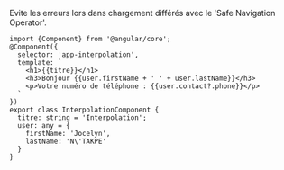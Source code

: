 Evite les erreurs lors dans chargement différés avec le 'Safe Navigation Operator'.

    import {Component} from '@angular/core';
    @Component({
      selector: 'app-interpolation',
      template: `
        <h1>{{titre}}</h1>
        <h3>Bonjour {{user.firstName + ' ' + user.lastName}}</h3>
        <p>Votre numéro de téléphone : {{user.contact?.phone}}</p>
      `
    })
    export class InterpolationComponent {
      titre: string = 'Interpolation';
      user: any = {
        firstName: 'Jocelyn',
        lastName: 'N\'TAKPE'
      }
    }
